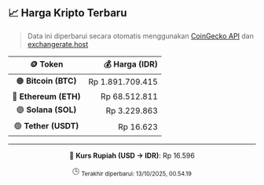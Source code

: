 

<!-- HARGA_KRIPTO -->
## 📈 Harga Kripto Terbaru

> Data ini diperbarui secara otomatis menggunakan [CoinGecko API](https://www.coingecko.com/) dan [exchangerate.host](https://exchangerate.host/)

<div align="center">

| 🪙 Token | 💰 Harga (IDR) |
|:------:|---------------:|
| 🟠 **Bitcoin (BTC)**   | Rp 1.891.709.415 |
| 🔵 **Ethereum (ETH)**  | Rp 68.512.811 |
| 🟣 **Solana (SOL)**    | Rp 3.229.863 |
| 🟢 **Tether (USDT)**   | Rp 16.623 |

---

💱 **Kurs Rupiah (USD → IDR)**: Rp 16.596

🕒 <sub>Terakhir diperbarui: 13/10/2025, 00.54.19</sub>

</div>
<!-- /HARGA_KRIPTO -->